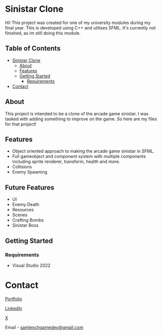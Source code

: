 # Sinistar Clone

Hi! This project was created for one of my university modules during my final year. This is developed using C++ and utilises SFML. It's currently not finished, as im still doing this module.
## Table of Contents
- [Sinistar Clone](#sinistar-clone)
  * [About](#about)
  * [Features](#features)
  * [Getting Started](#getting-started)
    + [Requirements](#requirements)
- [Contact](#contact)

## About

This project is intended to be a clone of the arcade game sinistar. I was tasked with adding something to improve on the game. So here are my files for that project!

## Features

 - Object oriented approach to making the arcade game sinistar in SFML.
 - Full gameobject and component system with multiple components including sprite renderer, transform, health and more.
 - Collisions
 - Enemy Spawning

## Future Features

 - UI
 - Enemy Death
 - Resources
 - Scenes
 - Crafting Bombs
 - Sinistar Boss

## Getting Started
### Requirements

 - Visual Studio 2022

# Contact
[Portfolio](https://lenchsam.com)

[LinkedIn](https://www.linkedin.com/in/sam-lench-8586b6279/)

[X](https://x.com/SamLenchGameDev)

Email - samlenchgamedev@gmail.com
